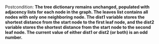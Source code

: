Postcondition: **The tree dictionary remains unchanged, populated with adjacency lists for each node in the graph. The leaves list contains all nodes with only one neighboring node. The dist1 variable stores the shortest distance from the start node to the first leaf node, and the dist2 variable stores the shortest distance from the start node to the second leaf node. The current value of either dist1 or dist2 (or both) is an odd number.**